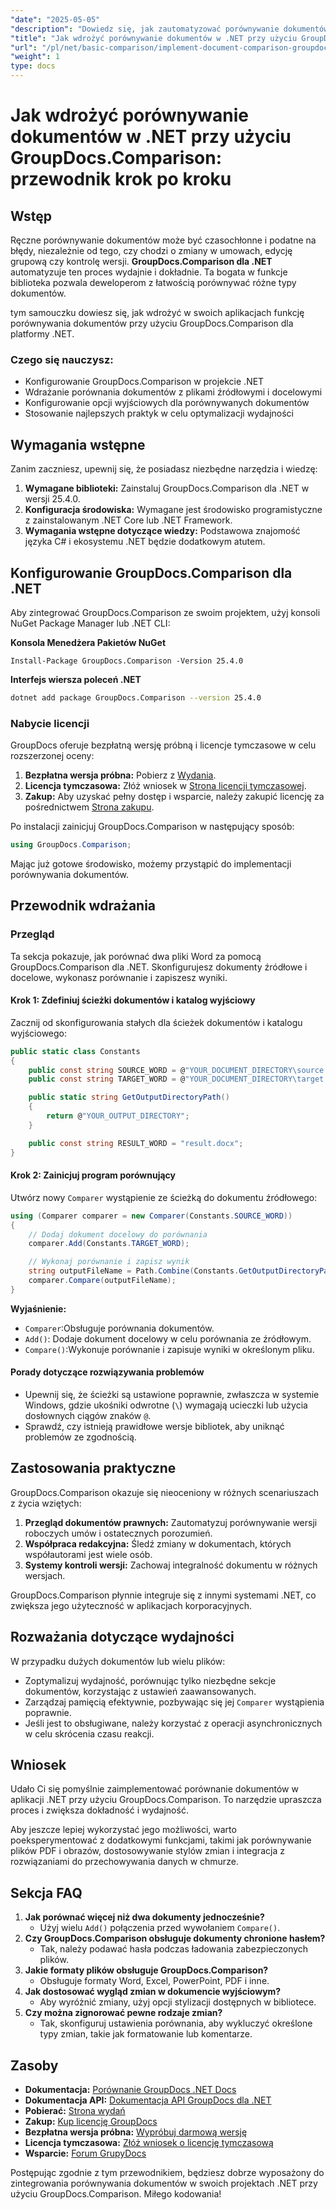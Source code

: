 ```yaml
---
"date": "2025-05-05"
"description": "Dowiedz się, jak zautomatyzować porównywanie dokumentów za pomocą GroupDocs.Comparison dla .NET. Ten przewodnik krok po kroku pomoże Ci bezproblemowo skonfigurować, skonfigurować i wykonać porównania."
"title": "Jak wdrożyć porównywanie dokumentów w .NET przy użyciu GroupDocs.Comparison? Przewodnik krok po kroku"
"url": "/pl/net/basic-comparison/implement-document-comparison-groupdocs-net/"
"weight": 1
type: docs
---
```

# Jak wdrożyć porównywanie dokumentów w .NET przy użyciu GroupDocs.Comparison: przewodnik krok po kroku

## Wstęp

Ręczne porównywanie dokumentów może być czasochłonne i podatne na błędy, niezależnie od tego, czy chodzi o zmiany w umowach, edycję grupową czy kontrolę wersji. **GroupDocs.Comparison dla .NET** automatyzuje ten proces wydajnie i dokładnie. Ta bogata w funkcje biblioteka pozwala deweloperom z łatwością porównywać różne typy dokumentów.

tym samouczku dowiesz się, jak wdrożyć w swoich aplikacjach funkcję porównywania dokumentów przy użyciu GroupDocs.Comparison dla platformy .NET.

### Czego się nauczysz:
- Konfigurowanie GroupDocs.Comparison w projekcie .NET
- Wdrażanie porównania dokumentów z plikami źródłowymi i docelowymi
- Konfigurowanie opcji wyjściowych dla porównywanych dokumentów
- Stosowanie najlepszych praktyk w celu optymalizacji wydajności

## Wymagania wstępne

Zanim zaczniesz, upewnij się, że posiadasz niezbędne narzędzia i wiedzę:
1. **Wymagane biblioteki:** Zainstaluj GroupDocs.Comparison dla .NET w wersji 25.4.0.
2. **Konfiguracja środowiska:** Wymagane jest środowisko programistyczne z zainstalowanym .NET Core lub .NET Framework.
3. **Wymagania wstępne dotyczące wiedzy:** Podstawowa znajomość języka C# i ekosystemu .NET będzie dodatkowym atutem.

## Konfigurowanie GroupDocs.Comparison dla .NET

Aby zintegrować GroupDocs.Comparison ze swoim projektem, użyj konsoli NuGet Package Manager lub .NET CLI:

**Konsola Menedżera Pakietów NuGet**
```plaintext
Install-Package GroupDocs.Comparison -Version 25.4.0
```

**Interfejs wiersza poleceń .NET**
```bash
dotnet add package GroupDocs.Comparison --version 25.4.0
```

### Nabycie licencji

GroupDocs oferuje bezpłatną wersję próbną i licencje tymczasowe w celu rozszerzonej oceny:
1. **Bezpłatna wersja próbna:** Pobierz z [Wydania](https://releases.groupdocs.com/comparison/net/).
2. **Licencja tymczasowa:** Złóż wniosek w [Strona licencji tymczasowej](https://purchase.groupdocs.com/temporary-license/).
3. **Zakup:** Aby uzyskać pełny dostęp i wsparcie, należy zakupić licencję za pośrednictwem [Strona zakupu](https://purchase.groupdocs.com/buy).

Po instalacji zainicjuj GroupDocs.Comparison w następujący sposób:
```csharp
using GroupDocs.Comparison;
```

Mając już gotowe środowisko, możemy przystąpić do implementacji porównywania dokumentów.

## Przewodnik wdrażania

### Przegląd
Ta sekcja pokazuje, jak porównać dwa pliki Word za pomocą GroupDocs.Comparison dla .NET. Skonfigurujesz dokumenty źródłowe i docelowe, wykonasz porównanie i zapiszesz wyniki.

#### Krok 1: Zdefiniuj ścieżki dokumentów i katalog wyjściowy
Zacznij od skonfigurowania stałych dla ścieżek dokumentów i katalogu wyjściowego:
```csharp
public static class Constants
{
    public const string SOURCE_WORD = @"YOUR_DOCUMENT_DIRECTORY\source.docx";
    public const string TARGET_WORD = @"YOUR_DOCUMENT_DIRECTORY\target.docx";

    public static string GetOutputDirectoryPath()
    {
        return @"YOUR_OUTPUT_DIRECTORY";
    }

    public const string RESULT_WORD = "result.docx";
}
```

#### Krok 2: Zainicjuj program porównujący
Utwórz nowy `Comparer` wystąpienie ze ścieżką do dokumentu źródłowego:
```csharp
using (Comparer comparer = new Comparer(Constants.SOURCE_WORD))
{
    // Dodaj dokument docelowy do porównania
    comparer.Add(Constants.TARGET_WORD);

    // Wykonaj porównanie i zapisz wynik
    string outputFileName = Path.Combine(Constants.GetOutputDirectoryPath(), Constants.RESULT_WORD);
    comparer.Compare(outputFileName);
}
```

**Wyjaśnienie:**
- `Comparer`:Obsługuje porównania dokumentów.
- `Add()`: Dodaje dokument docelowy w celu porównania ze źródłowym.
- `Compare()`:Wykonuje porównanie i zapisuje wyniki w określonym pliku.

#### Porady dotyczące rozwiązywania problemów
- Upewnij się, że ścieżki są ustawione poprawnie, zwłaszcza w systemie Windows, gdzie ukośniki odwrotne (`\`) wymagają ucieczki lub użycia dosłownych ciągów znaków `@`.
- Sprawdź, czy istnieją prawidłowe wersje bibliotek, aby uniknąć problemów ze zgodnością.

## Zastosowania praktyczne

GroupDocs.Comparison okazuje się nieoceniony w różnych scenariuszach z życia wziętych:
1. **Przegląd dokumentów prawnych:** Zautomatyzuj porównywanie wersji roboczych umów i ostatecznych porozumień.
2. **Współpraca redakcyjna:** Śledź zmiany w dokumentach, których współautorami jest wiele osób.
3. **Systemy kontroli wersji:** Zachowaj integralność dokumentu w różnych wersjach.

GroupDocs.Comparison płynnie integruje się z innymi systemami .NET, co zwiększa jego użyteczność w aplikacjach korporacyjnych.

## Rozważania dotyczące wydajności

W przypadku dużych dokumentów lub wielu plików:
- Zoptymalizuj wydajność, porównując tylko niezbędne sekcje dokumentów, korzystając z ustawień zaawansowanych.
- Zarządzaj pamięcią efektywnie, pozbywając się jej `Comparer` wystąpienia poprawnie.
- Jeśli jest to obsługiwane, należy korzystać z operacji asynchronicznych w celu skrócenia czasu reakcji.

## Wniosek

Udało Ci się pomyślnie zaimplementować porównanie dokumentów w aplikacji .NET przy użyciu GroupDocs.Comparison. To narzędzie upraszcza proces i zwiększa dokładność i wydajność.

Aby jeszcze lepiej wykorzystać jego możliwości, warto poeksperymentować z dodatkowymi funkcjami, takimi jak porównywanie plików PDF i obrazów, dostosowywanie stylów zmian i integracja z rozwiązaniami do przechowywania danych w chmurze.

## Sekcja FAQ

1. **Jak porównać więcej niż dwa dokumenty jednocześnie?**
   - Użyj wielu `Add()` połączenia przed wywołaniem `Compare()`.
2. **Czy GroupDocs.Comparison obsługuje dokumenty chronione hasłem?**
   - Tak, należy podawać hasła podczas ładowania zabezpieczonych plików.
3. **Jakie formaty plików obsługuje GroupDocs.Comparison?**
   - Obsługuje formaty Word, Excel, PowerPoint, PDF i inne.
4. **Jak dostosować wygląd zmian w dokumencie wyjściowym?**
   - Aby wyróżnić zmiany, użyj opcji stylizacji dostępnych w bibliotece.
5. **Czy można zignorować pewne rodzaje zmian?**
   - Tak, skonfiguruj ustawienia porównania, aby wykluczyć określone typy zmian, takie jak formatowanie lub komentarze.

## Zasoby
- **Dokumentacja:** [Porównanie GroupDocs .NET Docs](https://docs.groupdocs.com/comparison/net/)
- **Dokumentacja API:** [Dokumentacja API GroupDocs dla .NET](https://reference.groupdocs.com/comparison/net/)
- **Pobierać:** [Strona wydań](https://releases.groupdocs.com/comparison/net/)
- **Zakup:** [Kup licencję GroupDocs](https://purchase.groupdocs.com/buy)
- **Bezpłatna wersja próbna:** [Wypróbuj darmową wersję](https://releases.groupdocs.com/comparison/net/)
- **Licencja tymczasowa:** [Złóż wniosek o licencję tymczasową](https://purchase.groupdocs.com/temporary-license/)
- **Wsparcie:** [Forum GrupyDocs](https://forum.groupdocs.com/c/comparison/)

Postępując zgodnie z tym przewodnikiem, będziesz dobrze wyposażony do zintegrowania porównywania dokumentów w swoich projektach .NET przy użyciu GroupDocs.Comparison. Miłego kodowania!